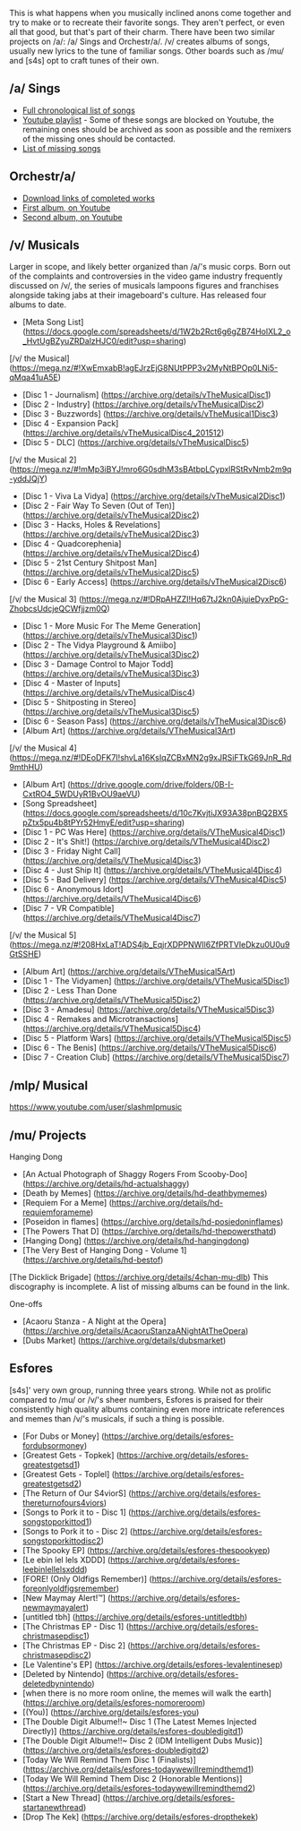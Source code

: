 This is what happens when you musically inclined anons come together and try to make or to recreate their favorite songs. They aren't perfect, or even all that good, but that's part of their charm. There have been two similar projects on /a/: /a/ Sings and Orchestr/a/. /v/ creates albums of songs, usually new lyrics to the tune of familiar songs. Other boards such as /mu/ and [s4s] opt to craft tunes of their own.

## /a/ Sings
* [Full chronological list of songs](https://docs.google.com/spreadsheets/d/18vFWtuh7gmwo5IwTg0wRBn1KIsfidsf9eCXGZcymbFU/edit#gid=0)
* [Youtube playlist](https://www.youtube.com/playlist?list=PLcBuIbmUXy1gF9seaYxkK116oNApr0VtA) - Some of these songs are blocked on Youtube, the remaining ones should be archived as soon as possible and the remixers of the missing ones should be contacted.
* [List of missing songs](http://pastebin.com/tqGWLRCY)

## Orchestr/a/
* [Download links of completed works](https://docs.google.com/document/d/1AzfIJRW8pSl4odYQ_X14oNqgG9qvrrn7M4Q6EsdL4Lg/edit)
* [First album, on Youtube](https://www.youtube.com/watch?v=Dq6yF7Kh4DY)
* [Second album, on Youtube](https://www.youtube.com/watch?v=ynux46-MhSY)

## /v/ Musicals
Larger in scope, and likely better organized than /a/'s music corps. Born out of the complaints and controversies in the video game industry frequently discussed on /v/, the series of musicals lampoons figures and franchises alongside taking jabs at their imageboard's culture. Has released four albums to date.
* [Meta Song List] (https://docs.google.com/spreadsheets/d/1W2b2Rct6g6gZB74HolXL2_o_HvtUgBZyuZRDalzHJC0/edit?usp=sharing)

[/v/ the Musical] (https://mega.nz/#!XwEmxabB!agEJrzEjG8NUtPPP3v2MyNtBPOp0LNi5-qMqa41uA5E)
* [Disc 1 - Journalism] (https://archive.org/details/vTheMusicalDisc1)
* [Disc 2 - Industry] (https://archive.org/details/vTheMusicalDisc2)
* [Disc 3 - Buzzwords] (https://archive.org/details/vTheMusical1Disc3)
* [Disc 4 - Expansion Pack] (https://archive.org/details/vTheMusicalDisc4_201512)
* [Disc 5 - DLC] (https://archive.org/details/vTheMusicalDisc5)

[/v/ the Musical 2] (https://mega.nz/#!mMp3iBYJ!mro6G0sdhM3sBAtbpLCypxlRStRvNmb2m9q-yddJQjY)
* [Disc 1 - Viva La Vidya] (https://archive.org/details/vTheMusical2Disc1)
* [Disc 2 - Fair Way To Seven (Out of Ten)] (https://archive.org/details/vTheMusical2Disc2)
* [Disc 3 - Hacks, Holes & Revelations] (https://archive.org/details/vTheMusical2Disc3)
* [Disc 4 - Quadcorephenia] (https://archive.org/details/vTheMusical2Disc4)
* [Disc 5 - 21st Century Shitpost Man] (https://archive.org/details/vTheMusical2Disc5)
* [Disc 6 - Early Access] (https://archive.org/details/vTheMusical2Disc6)

[/v/ the Musical 3] (https://mega.nz/#!DRpAHZZI!Hq67tJ2kn0AjuieDyxPpG-ZhobcsUdcjeQCWfjjzm0Q)
* [Disc 1 - More Music For The Meme Generation] (https://archive.org/details/vTheMusical3Disc1)
* [Disc 2 - The Vidya Playground & Amiibo] (https://archive.org/details/vTheMusical3Disc2)
* [Disc 3 - Damage Control to Major Todd] (https://archive.org/details/vTheMusical3Disc3)
* [Disc 4 - Master of Inputs] (https://archive.org/details/vTheMusicalDisc4)
* [Disc 5 - Shitposting in Stereo] (https://archive.org/details/vTheMusical3Disc5)
* [Disc 6 - Season Pass] (https://archive.org/details/vTheMusical3Disc6)
* [Album Art] (https://archive.org/details/VTheMusical3Art)

[/v/ the Musical 4] (https://mega.nz/#!DEoDFK7I!shvLa16KsIqZCBxMN2g9xJRSiFTkG69JnR_Rd9mthHU)
* [Album Art] (https://drive.google.com/drive/folders/0B-I-CxtRO4_5WDUyR1BvOU9aeVU)
* [Song Spreadsheet] (https://docs.google.com/spreadsheets/d/10c7KvjtiJX93A38pnBQ2BX5pZtx5pu4b8tPYr52HmyE/edit?usp=sharing)
* [Disc 1 - PC Was Here] (https://archive.org/details/VTheMusical4Disc1)
* [Disc 2 - It's Shit!] (https://archive.org/details/VTheMusical4Disc2)
* [Disc 3 - Friday Night Call] (https://archive.org/details/VTheMusical4Disc3)
* [Disc 4 - Just Ship It] (https://archive.org/details/VTheMusical4Disc4)
* [Disc 5 - Bad Delivery] (https://archive.org/details/VTheMusical4Disc5)
* [Disc 6 - Anonymous Idort] (https://archive.org/details/VTheMusical4Disc6)
* [Disc 7 - VR Compatible] (https://archive.org/details/VTheMusical4Disc7)

[/v/ the Musical 5] (https://mega.nz/#!208HxLaT!ADS4jb_EqjrXDPPNWIl6ZfPRTVIeDkzu0U0u9GtSSHE)
* [Album Art] (https://archive.org/details/VTheMusical5Art)
* [Disc 1 - The Vidyamen] (https://archive.org/details/VTheMusical5Disc1)
* [Disc 2 - Less Than Done (https://archive.org/details/VTheMusical5Disc2)
* [Disc 3 - Amadesu] (https://archive.org/details/VTheMusical5Disc3)
* [Disc 4 - Remakes and Microtransactions] (https://archive.org/details/VTheMusical5Disc4)
* [Disc 5 - Platform Wars] (https://archive.org/details/VTheMusical5Disc5)
* [Disc 6 - The Benis] (https://archive.org/details/VTheMusical5Disc6)
* [Disc 7 - Creation Club] (https://archive.org/details/VTheMusical5Disc7)


## /mlp/ Musical
https://www.youtube.com/user/slashmlpmusic

## /mu/ Projects

Hanging Dong
* [An Actual Photograph of Shaggy Rogers From Scooby-Doo] (https://archive.org/details/hd-actualshaggy)
* [Death by Memes] (https://archive.org/details/hd-deathbymemes)
* [Requiem For a Meme] (https://archive.org/details/hd-requiemforameme)
* [Poseidon in flames] (https://archive.org/details/hd-posiedoninflames)
* [The Powers That D] (https://archive.org/details/hd-thepowersthatd)
* [Hanging Dong] (https://archive.org/details/hd-hangingdong)
* [The Very Best of Hanging Dong - Volume 1] (https://archive.org/details/hd-bestof)

[The Dicklick Brigade] (https://archive.org/details/4chan-mu-dlb)
This discography is incomplete. A list of missing albums can be found in the link.

One-offs
* [Acaoru Stanza - A Night at the Opera] (https://archive.org/details/AcaoruStanzaANightAtTheOpera)
* [Dubs Market] (https://archive.org/details/dubsmarket)

## Esfores
[s4s]' very own group, running three years strong. While not as prolific compared to /mu/ or /v/'s sheer numbers, Esfores is praised for their consistently high quality albums containing even more intricate references and memes than /v/'s musicals, if such a thing is possible.

* [For Dubs or Money] (https://archive.org/details/esfores-fordubsormoney)
* [Greatest Gets - Topkek] (https://archive.org/details/esfores-greatestgetsd1)
* [Greatest Gets - Toplel] (https://archive.org/details/esfores-greatestgetsd2)
* [The Return of Our S4viorS] (https://archive.org/details/esfores-thereturnofours4viors)
* [Songs to Pork it to - Disc 1] (https://archive.org/details/esfores-songstoporkittod1)
* [Songs to Pork it to - Disc 2] (https://archive.org/details/esfores-songstoporkittodisc2)
* [The Spooky EP] (https://archive.org/details/esfores-thespookyep)
* [Le ebin lel lels XDDD] (https://archive.org/details/esfores-leebinlellelsxddd)
* [FORE! (Only Oldfigs Remember)] (https://archive.org/details/esfores-foreonlyoldfigsremember)
* [New Maymay Alert!™] (https://archive.org/details/esfores-newmaymayalert)
* [untitled tbh] (https://archive.org/details/esfores-untitledtbh)
* [The Christmas EP - Disc 1] (https://archive.org/details/esfores-christmasepdisc1)
* [The Christmas EP - Disc 2] (https://archive.org/details/esfores-christmasepdisc2)
* [Le Valentine's EP] (https://archive.org/details/esfores-levalentinesep)
* [Deleted by Nintendo] (https://archive.org/details/esfores-deletedbynintendo)
* [when there is no more room online, the memes will walk the earth] (https://archive.org/details/esfores-nomoreroom)
* [(You)] (https://archive.org/details/esfores-you)
* [The Double Digit Albume!!~ Disc 1 (The Latest Memes Injected Directly)] (https://archive.org/details/esfores-doubledigitd1)
* [The Double Digit Albume!!~ Disc 2 (IDM Intelligent Dubs Music)] (https://archive.org/details/esfores-doubledigitd2)
* [Today We Will Remind Them Disc 1 (Finalists)] (https://archive.org/details/esfores-todaywewillremindthemd1)
* [Today We Will Remind Them Disc 2 (Honorable Mentions)] (https://archive.org/details/esfores-todaywewillremindthemd2)
* [Start a New Thread] (https://archive.org/details/esfores-startanewthread)
* [Drop The Kek] (https://archive.org/details/esfores-dropthekek)